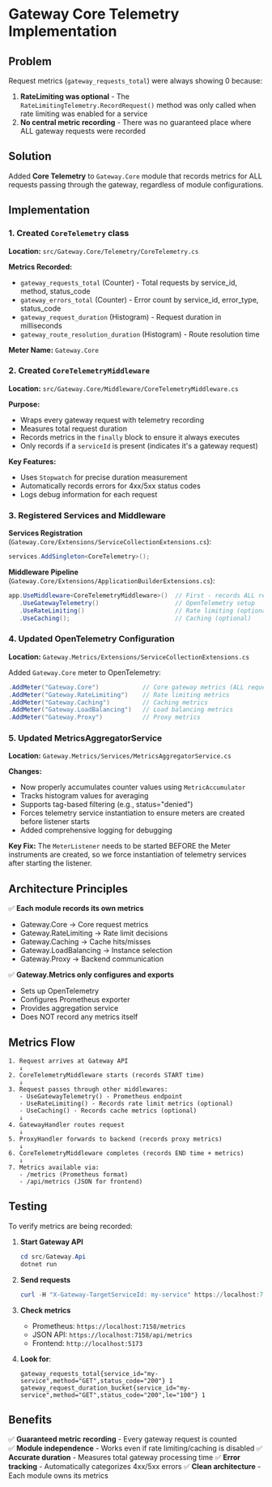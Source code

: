 # Gateway Core Telemetry Implementation

## Problem

Request metrics (`gateway_requests_total`) were always showing 0 because:

1. **RateLimiting was optional** - The `RateLimitingTelemetry.RecordRequest()` method was only called when rate limiting was enabled for a service
2. **No central metric recording** - There was no guaranteed place where ALL gateway requests were recorded

## Solution

Added **Core Telemetry** to `Gateway.Core` module that records metrics for ALL requests passing through the gateway, regardless of module configurations.

## Implementation

### 1. Created `CoreTelemetry` class

**Location:** `src/Gateway.Core/Telemetry/CoreTelemetry.cs`

**Metrics Recorded:**
- `gateway_requests_total` (Counter) - Total requests by service_id, method, status_code
- `gateway_errors_total` (Counter) - Error count by service_id, error_type, status_code  
- `gateway_request_duration` (Histogram) - Request duration in milliseconds
- `gateway_route_resolution_duration` (Histogram) - Route resolution time

**Meter Name:** `Gateway.Core`

### 2. Created `CoreTelemetryMiddleware`

**Location:** `src/Gateway.Core/Middleware/CoreTelemetryMiddleware.cs`

**Purpose:** 
- Wraps every gateway request with telemetry recording
- Measures total request duration
- Records metrics in the `finally` block to ensure it always executes
- Only records if a `serviceId` is present (indicates it's a gateway request)

**Key Features:**
- Uses `Stopwatch` for precise duration measurement
- Automatically records errors for 4xx/5xx status codes
- Logs debug information for each request

### 3. Registered Services and Middleware

**Services Registration** (`Gateway.Core/Extensions/ServiceCollectionExtensions.cs`):
```csharp
services.AddSingleton<CoreTelemetry>();
```

**Middleware Pipeline** (`Gateway.Core/Extensions/ApplicationBuilderExtensions.cs`):
```csharp
app.UseMiddleware<CoreTelemetryMiddleware>()  // First - records ALL requests
   .UseGatewayTelemetry()                     // OpenTelemetry setup
   .UseRateLimiting()                         // Rate limiting (optional per service)
   .UseCaching();                             // Caching (optional)
```

### 4. Updated OpenTelemetry Configuration

**Location:** `Gateway.Metrics/Extensions/ServiceCollectionExtensions.cs`

Added `Gateway.Core` meter to OpenTelemetry:
```csharp
.AddMeter("Gateway.Core")            // Core gateway metrics (ALL requests)
.AddMeter("Gateway.RateLimiting")    // Rate limiting metrics
.AddMeter("Gateway.Caching")         // Caching metrics
.AddMeter("Gateway.LoadBalancing")   // Load balancing metrics  
.AddMeter("Gateway.Proxy")           // Proxy metrics
```

### 5. Updated MetricsAggregatorService

**Location:** `Gateway.Metrics/Services/MetricsAggregatorService.cs`

**Changes:**
- Now properly accumulates counter values using `MetricAccumulator`
- Tracks histogram values for averaging
- Supports tag-based filtering (e.g., status="denied")
- Forces telemetry service instantiation to ensure meters are created before listener starts
- Added comprehensive logging for debugging

**Key Fix:** The `MeterListener` needs to be started BEFORE the Meter instruments are created, so we force instantiation of telemetry services after starting the listener.

## Architecture Principles

✅ **Each module records its own metrics**
- Gateway.Core → Core request metrics
- Gateway.RateLimiting → Rate limit decisions  
- Gateway.Caching → Cache hits/misses
- Gateway.LoadBalancing → Instance selection
- Gateway.Proxy → Backend communication

✅ **Gateway.Metrics only configures and exports**
- Sets up OpenTelemetry
- Configures Prometheus exporter
- Provides aggregation service
- Does NOT record any metrics itself

## Metrics Flow

```
1. Request arrives at Gateway API
   ↓
2. CoreTelemetryMiddleware starts (records START time)
   ↓
3. Request passes through other middlewares:
   - UseGatewayTelemetry() - Prometheus endpoint
   - UseRateLimiting() - Records rate limit metrics (optional)
   - UseCaching() - Records cache metrics (optional)
   ↓
4. GatewayHandler routes request
   ↓
5. ProxyHandler forwards to backend (records proxy metrics)
   ↓
6. CoreTelemetryMiddleware completes (records END time + metrics)
   ↓
7. Metrics available via:
   - /metrics (Prometheus format)
   - /api/metrics (JSON for frontend)
```

## Testing

To verify metrics are being recorded:

1. **Start Gateway API**
   ```powershell
   cd src/Gateway.Api
   dotnet run
   ```

2. **Send requests**
   ```powershell
   curl -H "X-Gateway-TargetServiceId: my-service" https://localhost:7158/api/users
   ```

3. **Check metrics**
   - Prometheus: `https://localhost:7158/metrics`
   - JSON API: `https://localhost:7158/api/metrics`
   - Frontend: `http://localhost:5173`

4. **Look for**:
   ```
   gateway_requests_total{service_id="my-service",method="GET",status_code="200"} 1
   gateway_request_duration_bucket{service_id="my-service",method="GET",status_code="200",le="100"} 1
   ```

## Benefits

✅ **Guaranteed metric recording** - Every gateway request is counted  
✅ **Module independence** - Works even if rate limiting/caching is disabled
✅ **Accurate duration** - Measures total gateway processing time
✅ **Error tracking** - Automatically categorizes 4xx/5xx errors
✅ **Clean architecture** - Each module owns its metrics
